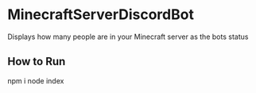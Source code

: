 # MinecraftServerDiscordBot
Displays how many people are in your Minecraft server as the bots status


How to Run
--------------
npm i
node index
